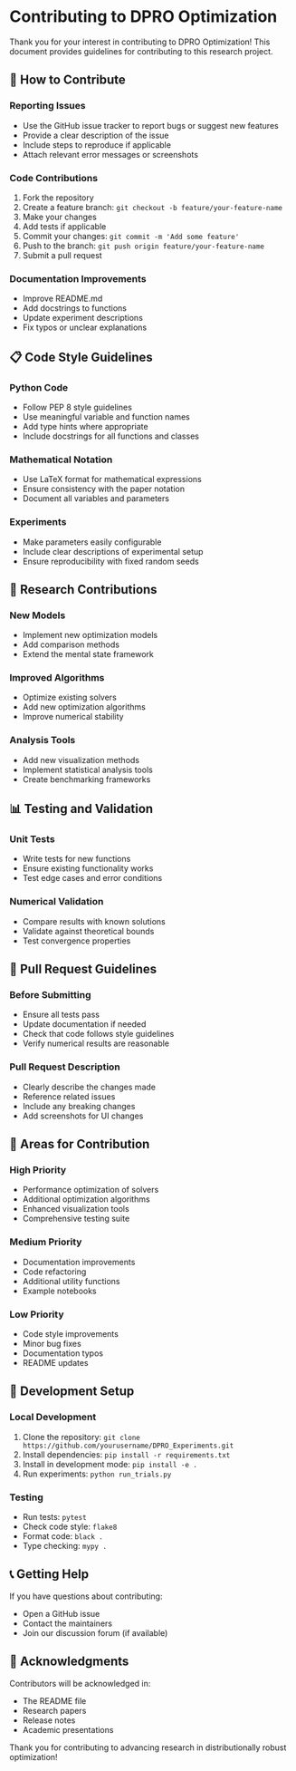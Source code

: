 # Contributing to DPRO Optimization

Thank you for your interest in contributing to DPRO Optimization! This document provides guidelines for contributing to this research project.

## 🤝 **How to Contribute**

### **Reporting Issues**
- Use the GitHub issue tracker to report bugs or suggest new features
- Provide a clear description of the issue
- Include steps to reproduce if applicable
- Attach relevant error messages or screenshots

### **Code Contributions**
1. Fork the repository
2. Create a feature branch: `git checkout -b feature/your-feature-name`
3. Make your changes
4. Add tests if applicable
5. Commit your changes: `git commit -m 'Add some feature'`
6. Push to the branch: `git push origin feature/your-feature-name`
7. Submit a pull request

### **Documentation Improvements**
- Improve README.md
- Add docstrings to functions
- Update experiment descriptions
- Fix typos or unclear explanations

## 📋 **Code Style Guidelines**

### **Python Code**
- Follow PEP 8 style guidelines
- Use meaningful variable and function names
- Add type hints where appropriate
- Include docstrings for all functions and classes

### **Mathematical Notation**
- Use LaTeX format for mathematical expressions
- Ensure consistency with the paper notation
- Document all variables and parameters

### **Experiments**
- Make parameters easily configurable
- Include clear descriptions of experimental setup
- Ensure reproducibility with fixed random seeds

## 🔬 **Research Contributions**

### **New Models**
- Implement new optimization models
- Add comparison methods
- Extend the mental state framework

### **Improved Algorithms**
- Optimize existing solvers
- Add new optimization algorithms
- Improve numerical stability

### **Analysis Tools**
- Add new visualization methods
- Implement statistical analysis tools
- Create benchmarking frameworks

## 📊 **Testing and Validation**

### **Unit Tests**
- Write tests for new functions
- Ensure existing functionality works
- Test edge cases and error conditions

### **Numerical Validation**
- Compare results with known solutions
- Validate against theoretical bounds
- Test convergence properties

## 📝 **Pull Request Guidelines**

### **Before Submitting**
- Ensure all tests pass
- Update documentation if needed
- Check that code follows style guidelines
- Verify numerical results are reasonable

### **Pull Request Description**
- Clearly describe the changes made
- Reference related issues
- Include any breaking changes
- Add screenshots for UI changes

## 🎯 **Areas for Contribution**

### **High Priority**
- Performance optimization of solvers
- Additional optimization algorithms
- Enhanced visualization tools
- Comprehensive testing suite

### **Medium Priority**
- Documentation improvements
- Code refactoring
- Additional utility functions
- Example notebooks

### **Low Priority**
- Code style improvements
- Minor bug fixes
- Documentation typos
- README updates

## 🔧 **Development Setup**

### **Local Development**
1. Clone the repository: `git clone https://github.com/yourusername/DPRO_Experiments.git`
2. Install dependencies: `pip install -r requirements.txt`
3. Install in development mode: `pip install -e .`
4. Run experiments: `python run_trials.py`

### **Testing**
- Run tests: `pytest`
- Check code style: `flake8`
- Format code: `black .`
- Type checking: `mypy .`

## 📞 **Getting Help**

If you have questions about contributing:
- Open a GitHub issue
- Contact the maintainers
- Join our discussion forum (if available)

## 🙏 **Acknowledgments**

Contributors will be acknowledged in:
- The README file
- Research papers
- Release notes
- Academic presentations

Thank you for contributing to advancing research in distributionally robust optimization!
